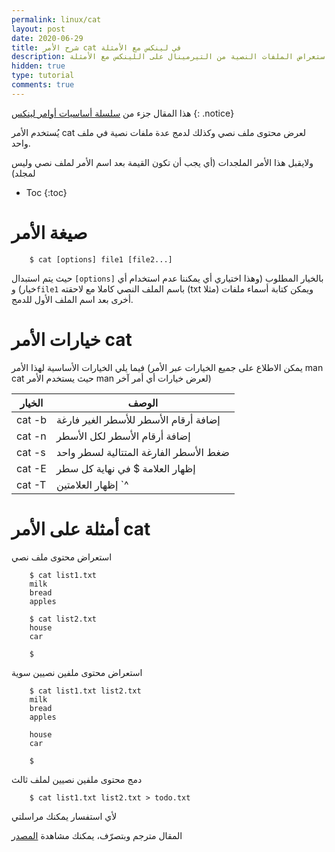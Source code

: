 ```yaml
---
permalink: linux/cat
layout: post
date: 2020-06-29
title: شرح الأمر cat في لينكس مع الأمثلة
description: شرح استعراض الملفات النصية من التيرمينال على اللينكس مع الأمثلة
hidden: true
type: tutorial
comments: true
---
```



هذا المقال جزء من [سلسلة أساسيات أوامر لينكس](/linux/intro)
{: .notice}


يُستخدم الأمر cat لعرض محتوى ملف نصي وكذلك لدمج عدة ملفات نصية في ملف واحد.

ولايقبل هذا الأمر الملجدات (أي يجب أن تكون القيمة بعد اسم الأمر لملف نصي وليس لمجلد)

* Toc
{:toc}

# صيغة الأمر

        $ cat [options] file1 [file2...]

حيث يتم استبدال `[options]` بالخيار المطلوب (وهذا اختياري أي يمكننا عدم استخدام أي خيار) و`file1` باسم الملف النصي كاملا مع لاحقته (txt مثلا) ويمكن كتابة أسماء ملفات أخرى بعد اسم الملف الأول للدمج.

# خيارات الأمر cat

فيما يلي الخيارات الأساسية لهذا الأمر (يمكن الاطلاع على جميع الخيارات عبر الأمر man cat حيث يستخدم الأمر man لعرض خيارات أي أمر آخر)

| الخيار | الوصف
| --- | ---
| cat -b | إضافة أرقام الأسطر للأسطر الغير فارغة
| cat -n | إضافة أرقام الأسطر لكل الأسطر
| cat -s | ضغط الأسطر الفارغة المتتالية لسطر واحد
| cat -E | إظهار العلامة $ في نهاية كل سطر
| cat -T | إظهار العلامتين `^|` بدلا من ال tabs (أربع أو ثماني فراغات متتالية)

# أمثلة على الأمر cat

استعراض محتوى ملف نصي

        $ cat list1.txt
        milk
        bread
        apples

        $ cat list2.txt
        house
        car

        $

استعراض محتوى ملفين نصيين سوية

        $ cat list1.txt list2.txt
        milk
        bread
        apples

        house
        car

        $

دمج محتوى ملفين نصيين لملف ثالث

        $ cat list1.txt list2.txt > todo.txt

ﻷي استفسار يمكنك مراسلتي

المقال مترجم وبتصرّف، يمكنك مشاهدة [المصدر](https://www.rapidtables.com/code/linux/cat.html)

